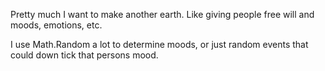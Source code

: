 Pretty much I want to make another earth. Like giving people free will and moods, emotions, etc. 

I use Math.Random a lot to determine moods, or just random events that could down tick that persons mood. 
